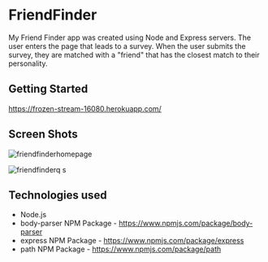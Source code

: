 # FriendFinder

My Friend Finder app was created using Node and Express servers. The user enters the page that leads to a survey. When the user submits the survey, they are matched with a "friend" that has the closest match to their personality.

## Getting Started
https://frozen-stream-16080.herokuapp.com/

## Screen Shots

![friendfinderhomepage](https://user-images.githubusercontent.com/38441292/44416185-de876680-a537-11e8-995d-c66df67d5c9a.JPG)

![friendfinderq s](https://user-images.githubusercontent.com/38441292/44416088-9bc58e80-a537-11e8-87b4-4fb205dc848c.JPG)


## Technologies used
- Node.js
- body-parser NPM Package - https://www.npmjs.com/package/body-parser
- express NPM Package - https://www.npmjs.com/package/express
- path NPM Package - https://www.npmjs.com/package/path
